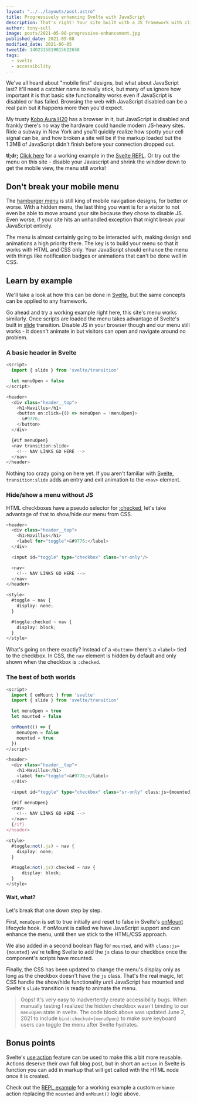 ```yaml
---
layout: "../../layouts/post.astro"
title: Progressively enhancing Svelte with JavaScript
description: That's right! Your site built with a JS framework with client-side code can still support users with JS disabled.
author: tony-sull
image: posts/2021-05-08-progressive-enhancement.jpg
published_date: 2021-05-08
modified_date: 2021-06-05
tweetId: 1402315819015622658
tags:
  - svelte
  - accessibility
---
```


We've all heard about "mobile first" designs, but what about JavaScript last? It'll need a catchier name to really stick, but many of us ignore how important it is that basic site functionality works even if JavaScript is disabled or has failed. Browsing the web with JavaScript disabled can be a real pain but it happens more then you'd expect.

My trusty [Kobo Aura H20](https://us.kobobooks.com/products/kobo-aura-h2o-edition-2) has a browser in it, but JavaScript is disabled and frankly there's no way the hardware could handle modern JS-heavy sites. Ride a subway in New York and you'll quickly realize how spotty your cell signal can be, and how broken a site will be if the markup loaded but the 1.3MB of JavaScript didn't finish before your connection dropped out.

**tl;dr;** [Click here](https://svelte.dev/repl/267acb68b79647849f0532774d62c594?version=3.38.2) for a working example in the [Svelte REPL](https://svelte.dev/repl/). Or try out the menu on this site - disable your Javascript and shrink the window down to get the mobile view, the menu still works!

## Don't break your mobile menu

The [hamburger menu](https://en.wikipedia.org/wiki/Hamburger_button) is still king of mobile navigation designs, for better or worse. With a hidden menu, the last thing you want is for a visitor to not even be able to move around your site because they chose to disable JS. Even worse, if your site hits an unhandled exception that might break your JavaScript entirely.

The menu is almost certainly going to be interacted with, making design and animations a high priority there. The key is to build your menu so that it works with HTML and CSS only. Your JavaScript should enhance the menu with things like notification badges or animations that can't be done well in CSS.

## Learn by example

We'll take a look at how this can be done in [Svelte](https://svelte.dev), but the same concepts can be applied to any framework.

Go ahead and try a working example right here, this site's menu works similarly. Once scripts are loaded the menu takes advantage of Svelte's built in [slide](https://svelte.dev/docs#slide) transition. Disable JS in your browser though and our menu still works - it doesn't animate in but visitors can open and navigate around no problem.

### A basic header in Svelte

```ts
<script>
  import { slide } from 'svelte/transition'

  let menuOpen = false
</script>

<header>
  <div class="header__top">
    <h1>Navillus</h1>
    <button on:click={() => menuOpen = !menuOpen}>
      &#9776;
    </button>
  </div>

  {#if menuOpen}
  <nav transition:slide>
    <!-- NAV LINKS GO HERE -->
  </nav>
</header>
```

Nothing too crazy going on here yet. If you aren't familiar with [Svelte](https://svelte.dev), `transition:slide` adds an entry and exit animation to the `<nav>` element.

### Hide/show a menu without JS

HTML checkboxes have a pseudo selector for [:checked](https://developer.mozilla.org/en-US/docs/Web/CSS/:checked), let's take advantage of that to show/hide our menu from CSS.

```ts
<header>
  <div class="header__top">
    <h1>Navillus</h1>
    <label for="toggle">&#9776;</label>
  </div>

  <input id="toggle" type="checkbox" class="sr-only"/>

  <nav>
    <!-- NAV LINKS GO HERE -->
  </nav>
</header>

<style>
  #toggle ~ nav {
    display: none;
  }

  #toggle:checked ~ nav {
    display: block;
  }
</style>
```

What's going on there exactly? Instead of a `<button>` there's a `<label>` tied to the checkbox. In CSS, the `nav` element is hidden by default and only shown when the checkbox is `:checked`.

### The best of both worlds

```ts
<script>
  import { onMount } from 'svelte'
  import { slide } from 'svelte/transition'

  let menuOpen = true
  let mounted = false

  onMount(() => {
    menuOpen = false
    mounted = true
  })
</script>

<header>
  <div class="header__top">
    <h1>Navillus</h1>
    <label for="toggle">&#9776;</label>
  </div>

  <input id="toggle" type="checkbox" class="sr-only" class:js={mounted} bind:checked={menuOpen} />

  {#if menuOpen}
  <nav>
    <!-- NAV LINKS GO HERE -->
  </nav>
  {/if}
</header>

<style>
  #toggle:not(.js) ~ nav {
    display: none;
  }

  #toggle:not(.js):checked ~ nav {
      display: block;
  }
</style>
```

#### Wait, what?

Let's break that one down step by step.

First, `menuOpen` is set to true initially and reset to false in Svelte's [onMount](https://svelte.dev/docs#onMount) lifecycle hook. If onMount is called we have JavaScript support and can enhance the menu, until then we stick to the HTML/CSS approach.

We also added in a second boolean flag for `mounted`, and with `class:js={mounted}` we're telling Svelte to add the `js` class to our checkbox once the component's scripts have mounted.

Finally, the CSS has been updated to change the menu's display only as long as the checkbox doesn't have the `js` class. That's the real magic, let CSS handle the show/hide functionality _until_ JavaScript has mounted and Svelte's `slide` transition is ready to animate the menu.

> Oops! It's very easy to inadvertently create accessibility bugs. When manually testing I realized the hidden checkbox wasn't binding to our `menuOpen` state in svelte. The code block above was updated June 2, 2021 to include `bind:checked={menuOpen}` to make sure keyboard users can toggle the menu after Svelte hydrates.

## Bonus points

Svelte's [use:action](https://svelte.dev/docs#use_action) feature can be used to make this a bit more reusable. Actions deserve their own full blog post, but in short an `action` in Svelte is function you can add in markup that will get called with the HTML node once it is created.

Check out the [REPL example](https://svelte.dev/repl/267acb68b79647849f0532774d62c594?version=3.38.2) for a working example a custom `enhance` action replacing the `mounted` and `onMount()` logic above.
